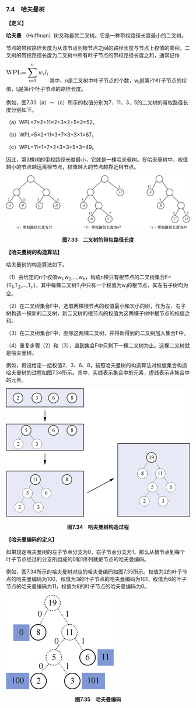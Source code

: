 ### 7.4　哈夫曼树

**【定义】**

**哈夫曼** （Huffman）树又称最优二叉树。它是一种带权路径长度最小的二叉树。

节点的带权路径长度为从该节点到根节点之间的路径长度与节点上权值的乘积。二叉树的带权路径长度为二叉树中所有叶子节点的带权路径长度之和，通常记作



![213.gif](../images/213.gif)
其中，n是二叉树中叶子节点的个数，w<sub class="my_markdown">i</sub>是第i个叶子节点的权值，l<sub class="my_markdown">i</sub>是第i个叶子节点的路径长度。

例如，图7.33（a）～（c）所示的权值分别为7、11、3、5的二叉树的带权路径长度分别如下。

（a）WPL=7×2+11×2+3×2+5×2=52。

（b）WPL=5×2+11×3+7×3+3×1=67。

（c）WPL=11×1+7×2+3×3+5×3=49。

因此，第3棵树的带权路径长度最小，它就是一棵哈夫曼树。在哈夫曼树中，权值越小的节点越远离根节点，权值越大的节点越靠近根节点。

![214.png](../images/214.png)
<center class="my_markdown"><b class="my_markdown">图7.33　二叉树的带权路径长度</b></center>

**【哈夫曼树的构造算法】**

哈夫曼树的构造算法如下。

（1）由给定的n个权值w<sub class="my_markdown">1</sub>,w<sub>2</sub>,…,w<sub class="my_markdown">n</sub>，构成n棵只有根节点的二叉树集合F={T<sub class="my_markdown">1</sub>,T<sub>2</sub>,…,T<sub class="my_markdown">n</sub>}，其中每棵二叉树T<sub class="my_markdown">i</sub>中只有一个权值为w<sub class="my_markdown">i</sub>的根节点，其左右子树均为空。

（2）在二叉树集合F中，选取两棵根节点的权值最小和次小的树，作为左、右子树构造一棵新的二叉树，新二叉树的根节点的权值为这两棵子树中根节点的权值之和。

（3）在二叉树集合F中，删除这两棵二叉树，并将新得到的二叉树加入集合F中。

（4）重复步骤（2）和（3），直到集合F中只剩下一棵二叉树为止。这棵二叉树就是哈夫曼树。

例如，假设给定一组权值2、3、6、8，按照哈夫曼树的构造算法对权值集合构造哈夫曼树的过程如图7.34所示。其中，实线表示集合中的元素，虚线表示非集合中的元素。

![215.png](../images/215.png)
<center class="my_markdown"><b class="my_markdown">图7.34　哈夫曼树构造过程</b></center>

**【哈夫曼编码的定义】**

如果规定哈夫曼树的左子节点分支为0，右子节点分支为1，那么从根节点到每个叶子节点经过的分支所组成的0和1序列就是节点的哈夫曼编码。

例如，图7.34所示的哈夫曼树对应的哈夫曼编码如图7.35所示。权值为2的叶子节点的哈夫曼编码为100，权值为3的叶子节点的哈夫曼编码为101，权值为6的叶子节点的哈夫曼编码为11，权值为8的叶子节点的哈夫曼编码为0。

![216.png](../images/216.png)
<center class="my_markdown"><b class="my_markdown">图7.35　哈夫曼编码</b></center>

